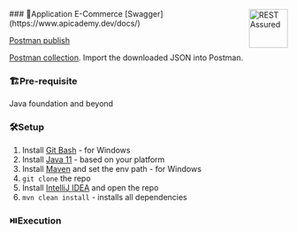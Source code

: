 <img align=right src="https://avatars.githubusercontent.com/u/19369327?s=200&v=4" title="REST Assured" width='auto' height="70"/>
### 🧩Application
E-Commerce [Swagger](https://www.apicademy.dev/docs/)

[Postman publish](https://documenter.getpostman.com/view/31125524/2s9YXmWKgB)

[Postman collection](https://www.apicademy.dev/postman-collection-download). Import the downloaded JSON into Postman.

### 🏗️Pre-requisite
Java foundation and beyond

### 🛠️Setup
1. Install [Git Bash](https://git-scm.com/downloads) - for Windows
2. Install [Java 11](https://www.oracle.com/java/technologies/downloads/#java11) - based on your platform
3. Install [Maven](https://maven.apache.org/download.cgi) and set the env path - for Windows
4. `git clone` the repo
5. Install [IntelliJ IDEA](https://www.jetbrains.com/idea/download/?section=windows) and open the repo
6. `mvn clean install` - installs all dependencies

### ⏯️Execution
